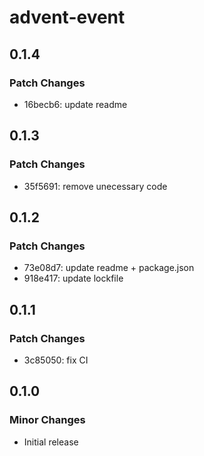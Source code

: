 # advent-event

## 0.1.4

### Patch Changes

- 16becb6: update readme

## 0.1.3

### Patch Changes

- 35f5691: remove unecessary code

## 0.1.2

### Patch Changes

- 73e08d7: update readme + package.json
- 918e417: update lockfile

## 0.1.1

### Patch Changes

- 3c85050: fix CI

## 0.1.0

### Minor Changes

- Initial release
